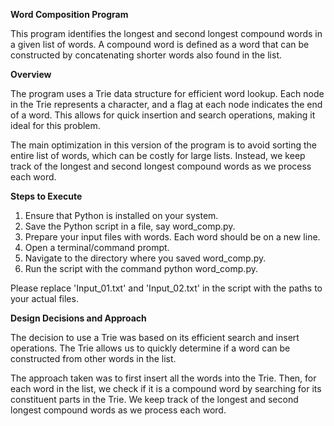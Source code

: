 **Word Composition Program**

This program identifies the longest and second longest compound words in a given list of words. A compound word is defined as a word that can be constructed by concatenating shorter words also found in the list.

**Overview**

The program uses a Trie data structure for efficient word lookup. Each node in the Trie represents a character, and a flag at each node indicates the end of a word. This allows for quick insertion and search operations, making it ideal for this problem.

The main optimization in this version of the program is to avoid sorting the entire list of words, which can be costly for large lists. Instead, we keep track of the longest and second longest compound words as we process each word.

**Steps to Execute**

1. Ensure that Python is installed on your system.
2. Save the Python script in a file, say word_comp.py.
3. Prepare your input files with words. Each word should be on a new line.
4. Open a terminal/command prompt.
5. Navigate to the directory where you saved word_comp.py.
6. Run the script with the command python word_comp.py.

Please replace 'Input_01.txt' and 'Input_02.txt' in the script with the paths to your actual files.

**Design Decisions and Approach**

The decision to use a Trie was based on its efficient search and insert operations. The Trie allows us to quickly determine if a word can be constructed from other words in the list.

The approach taken was to first insert all the words into the Trie. Then, for each word in the list, we check if it is a compound word by searching for its constituent parts in the Trie. We keep track of the longest and second longest compound words as we process each word.
